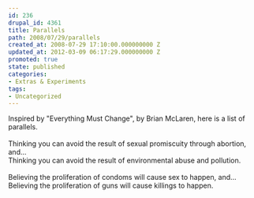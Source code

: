 ```yaml
---
id: 236
drupal_id: 4361
title: Parallels
path: 2008/07/29/parallels
created_at: 2008-07-29 17:10:00.000000000 Z
updated_at: 2012-03-09 06:17:29.000000000 Z
promoted: true
state: published
categories:
- Extras & Experiments
tags:
- Uncategorized
---
```

Inspired by "Everything Must Change", by Brian McLaren, here is a list of parallels.<br /><br />Thinking you can avoid the result of sexual promiscuity through abortion, and...<br />Thinking you can avoid the result of environmental abuse and pollution.<br /><br />Believing the proliferation of condoms will cause sex to happen, and...<br />Believing the proliferation of guns will cause killings to happen.
